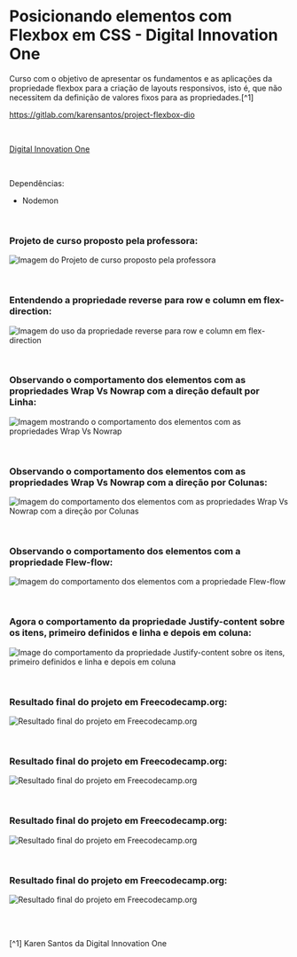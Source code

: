 # Posicionando elementos com Flexbox em CSS - Digital Innovation One


Curso com o objetivo de apresentar os fundamentos e as aplicações da propriedade flexbox para a criação de layouts responsivos, isto é, que não necessitem da definição de valores fixos para as propriedades.[^1]

https://gitlab.com/karensantos/project-flexbox-dio

<br />

[Digital Innovation One](https://web.digitalinnovation.one/home)



<br />


Dependências:

- Nodemon




<br />

### Projeto de curso proposto pela professora:          
![Imagem do Projeto de curso proposto pela professora](/public/images/projeto-proposto-pela-professora-Karen-Santos.png)



<br />

### Entendendo a propriedade reverse para row e column em flex-direction:          
![Imagem do uso da propriedade reverse para row e column em flex-direction](/public/images/entendendo-a-propriedade-reverse.png)






<br />


### Observando o comportamento dos elementos com as propriedades Wrap Vs Nowrap com a direção default por Linha:               
![Imagem mostrando o comportamento dos elementos com as propriedades Wrap Vs Nowrap](/public/images/wrap-vs-nowrap-properties_parte1.png)




<br />


### Observando o comportamento dos elementos com as propriedades Wrap Vs Nowrap com a direção por Colunas:               
![Imagem do comportamento dos elementos com as propriedades Wrap Vs Nowrap com a direção por Colunas](/public/images/wrap-vs-nowrap-properties_parte2.png)




<br />


### Observando o comportamento dos elementos com a propriedade Flew-flow:               
![Imagem do comportamento dos elementos com a propriedade Flew-flow](/public/images/flex-flow-property.png)




<br />


### Agora o comportamento da propriedade Justify-content sobre os itens, primeiro definidos e linha e depois em coluna:               
![Image do comportamento da propriedade Justify-content sobre os itens, primeiro definidos e linha e depois em coluna](/public/images/justify-content-property.png)




<br />


### Resultado final do projeto em Freecodecamp.org:               
![Resultado final do projeto em Freecodecamp.org](/public/images/)





<br />


### Resultado final do projeto em Freecodecamp.org:               
![Resultado final do projeto em Freecodecamp.org](/public/images/)





<br />


### Resultado final do projeto em Freecodecamp.org:               
![Resultado final do projeto em Freecodecamp.org](/public/images/)






<br />


### Resultado final do projeto em Freecodecamp.org:               
![Resultado final do projeto em Freecodecamp.org](/public/images/)






<br />
<br />

[^1] Karen Santos da Digital Innovation One 






